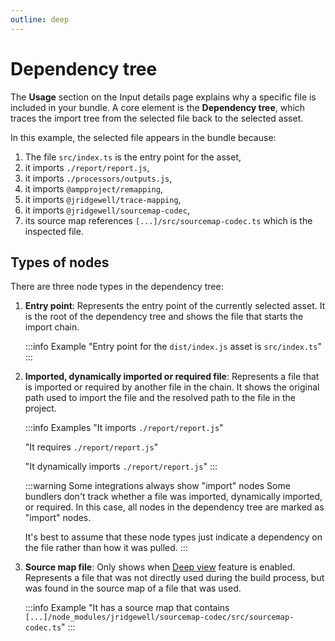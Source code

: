 ```yaml
---
outline: deep
---
```


# Dependency tree

The **Usage** section on the Input details page explains why a specific file is included in your bundle. A core element is the **Dependency tree**, which traces the import tree from the selected file back to the selected asset.

<CustomImage
  src="/dependency-tree.jpg"
  alt="Dependency tree showing the import chain from the selected file up to the asset it is part of"
/>

In this example, the selected file appears in the bundle because:

1. The file `src/index.ts` is the entry point for the asset,
2. it imports `./report/report.js`,
3. it imports `./processors/outputs.js`,
4. it imports `@ampproject/remapping`,
5. it imports `@jridgewell/trace-mapping`,
6. it imports `@jridgewell/sourcemap-codec`,
7. its source map references `[...]/src/sourcemap-codec.ts` which is the inspected file.

## Types of nodes

There are three node types in the dependency tree:

1. **Entry point**: Represents the entry point of the currently selected asset. It is the root of the dependency tree and shows the file that starts the import chain.

    :::info Example
    "Entry point for the `dist/index.js` asset is `src/index.ts`"
    :::

2. **Imported, dynamically imported or required file**: Represents a file that is imported or required by another file in the chain. It shows the original path used to import the file and the resolved path to the file in the project.

    :::info Examples
    "It imports `./report/report.js`"

    "It requires `./report/report.js`"

    "It dynamically imports `./report/report.js`"
    :::

    :::warning Some integrations always show "import" nodes
    Some bundlers don't track whether a file was imported, dynamically imported, or required. In this case, all nodes in the dependency tree are marked as "import" nodes.

    It's best to assume that these node types just indicate a dependency on the file rather than how it was pulled.
    :::

3. **Source map file**: Only shows when [Deep view](/features/deep-view) feature is enabled. Represents a file that was not directly used during the build process, but was found in the source map of a file that was used.

    :::info Example
    "It has a source map that contains `[...]/node_modules/jridgewell/sourcemap-codec/src/sourcemap-codec.ts`"
    :::
